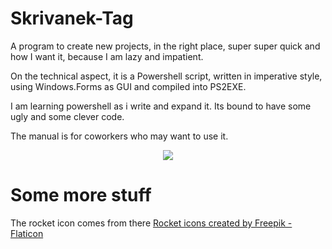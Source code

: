 
# Skrivanek-Tag

A program to create new projects, in the right place, super super quick and how I want it, because I am lazy and impatient.

On the technical aspect, it is a Powershell script, written in imperative style, using Windows.Forms as GUI and compiled into PS2EXE. 

I am learning powershell as i write and expand it. Its bound to have some ugly and some clever code.

The manual is for coworkers who may want to use it.


<div align="center">
    <img src="https://github.com/teamcons/Skrivanek-Rocketlaunch/blob/main/img/Screenshot Skrivanek-Rocketlaunch.png" /></td>
</div>

# Some more stuff

The rocket icon comes from there
<a href="https://www.flaticon.com/free-icons/rocket" title="rocket icons">Rocket icons created by Freepik - Flaticon</a>
